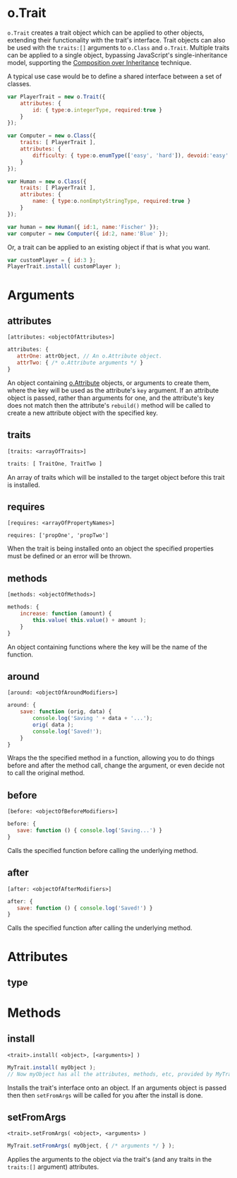 o.Trait
=======

`o.Trait` creates a trait object which can be applied to other objects,
extending their functionality with the trait's interface.  Trait objects
can also be used with the `traits:[]` arguments to `o.Class` and `o.Trait`.
Multiple traits can be applied to a single object, bypassing JavaScript's
single-inheritance model, supporting the
[Composition over Inheritance](http://en.wikipedia.org/wiki/Composition_over_inheritance)
technique.

A typical use case would be to define a shared interface between a set of classes.

```javascript
var PlayerTrait = new o.Trait({
    attributes: {
        id: { type:o.integerType, required:true }
    }
});

var Computer = new o.Class({
    traits: [ PlayerTrait ],
    attributes: {
        difficulty: { type:o.enumType(['easy', 'hard']), devoid:'easy' }
    }
});

var Human = new o.Class({
    traits: [ PlayerTrait ],
    attributes: {
        name: { type:o.nonEmptyStringType, required:true }
    }
});

var human = new Human({ id:1, name:'Fischer' });
var computer = new Computer({ id:2, name:'Blue' });
```

Or, a trait can be applied to an existing object if that is what you want.

```javascript
var customPlayer = { id:3 };
PlayerTrait.install( customPlayer );
```

# Arguments

## attributes

    [attributes: <objectOfAttributes>]

```javascript
attributes: {
   attrOne: attrObject, // An o.Attribute object.
   attrTwo: { /* o.Attribute arguments */ }
}
```

An object containing [o.Attribute](o-Attribute.md) objects, or arguments to create them,
where the key will be used as the attribute's `key` argument.  If an attribute object
is passed, rather than arguments for one, and the attribute's key does not match then
the attribute's `rebuild()` method will be called to create a new attribute object with
the specified key.

## traits

    [traits: <arrayOfTraits>]

```javascript
traits: [ TraitOne, TraitTwo ]
```

An array of traits which will be installed to the target object before this trait is installed.

## requires

    [requires: <arrayOfPropertyNames>]

```javscript
requires: ['propOne', 'propTwo']
```

When the trait is being installed onto an object the specified properties must be defined or
an error will be thrown.

## methods

    [methods: <objectOfMethods>]

```javascript
methods: {
    increase: function (amount) {
        this.value( this.value() + amount );
    }
}
```

An object containing functions where the key will be the name of the function.

## around

    [around: <objectOfAroundModifiers>]

```javascript
around: {
    save: function (orig, data) {
        console.log('Saving ' + data + '...');
        orig( data );
        console.log('Saved!');
    }
}
```

Wraps the the specified method in a function, allowing you to do things before and
after the method call, change the argument, or even decide not to call the original method.

## before

    [before: <objectOfBeforeModifiers>]

```javascript
before: {
   save: function () { console.log('Saving...') }
}
```

Calls the specified function before calling the underlying method.

## after

    [after: <objectOfAfterModifiers>]

```javascript
after: {
   save: function () { console.log('Saved!') }
}
```

Calls the specified function after calling the underlying method.

# Attributes

## type

# Methods

## install

    <trait>.install( <object>, [<arguments>] )

```javascript
MyTrait.install( myObject );
// Now myObject has all the attributes, methods, etc, provided by MyTrait.
```

Installs the trait's interface onto an object.  If an arguments object is passed then
then `setFromArgs` will be called for you after the install is done.

## setFromArgs

    <trait>.setFromArgs( <object>, <arguments> )

```javascript
MyTrait.setFromArgs( myObject, { /* arguments */ } );
```

Applies the arguments to the object via the trait's (and any traits in the
`traits:[]` argument) attributes.

